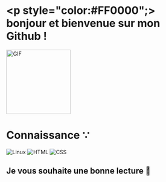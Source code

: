 # <p style="color:#FF0000";> bonjour et bienvenue sur mon Github !
<img height="170px" alt="GIF" src="https://thumbs.gfycat.com/ComplexUnderstatedGuanaco-size_restricted.gif" />





# Connaissance ∵

<img alt="Linux" src="https://img.shields.io/badge/Linux-FCC624?style=for-the-badge&logo=linux&logoColor=black"> <img alt="HTML" src="https://i.imgur.com/V9Y95DO_d.webp?maxwidth=760&fidelity=grand"> <img alt="CSS" src="https://i.imgur.com/C9Bif3O_d.webp?maxwidth=760&fidelity=grand">

<h2> Je vous souhaite une bonne lecture 📔 </h2>

